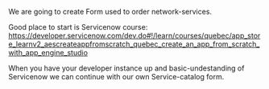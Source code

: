 
We are going to create Form used to order network-services.

Good place to start is Servicenow course:
https://developer.servicenow.com/dev.do#!/learn/courses/quebec/app_store_learnv2_aescreateappfromscratch_quebec_create_an_app_from_scratch_with_app_engine_studio

When you have your developer instance up and basic-undestanding of Servicenow we can continue with our own Service-catalog form.



